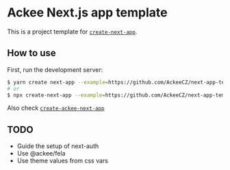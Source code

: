 # Ackee Next.js app template

This is a project template for [`create-next-app`](https://github.com/vercel/next.js/tree/canary/packages/create-next-app).

## How to use

First, run the development server:

```sh
$ yarn create next-app --example=https://github.com/AckeeCZ/next-app-template
# or
$ npx create-next-app --example=https://github.com/AckeeCZ/next-app-template
```

Also check [`create-ackee-next-app`](https://github.com/AckeeCZ/create-ackee-next-app)

## TODO

- Guide the setup of next-auth
- Use @ackee/fela
- Use theme values from css vars
